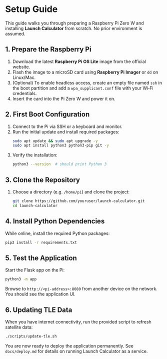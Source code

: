 # Setup Guide

This guide walks you through preparing a Raspberry Pi Zero W and installing **Launch Calculator** from scratch. No prior environment is assumed.

## 1. Prepare the Raspberry Pi

1. Download the latest **Raspberry Pi OS Lite** image from the official website.
2. Flash the image to a microSD card using **Raspberry Pi Imager** or `dd` on Linux/Mac.
3. (Optional) To enable headless access, create an empty file named `ssh` in the boot partition and add a `wpa_supplicant.conf` file with your Wi‑Fi credentials.
4. Insert the card into the Pi Zero W and power it on.

## 2. First Boot Configuration

1. Connect to the Pi via SSH or a keyboard and monitor.
2. Run the initial update and install required packages:
   ```bash
   sudo apt update && sudo apt upgrade -y
   sudo apt install python3 python3-pip git -y
   ```
3. Verify the installation:
   ```bash
   python3 --version  # should print Python 3
   ```

## 3. Clone the Repository

1. Choose a directory (e.g. `/home/pi`) and clone the project:
   ```bash
   git clone https://github.com/youruser/launch-calculator.git
   cd launch-calculator
   ```

## 4. Install Python Dependencies

While online, install the required Python packages:
```bash
pip3 install -r requirements.txt
```

## 5. Test the Application

Start the Flask app on the Pi:
```bash
python3 -m app
```

Browse to `http://<pi-address>:8080` from another device on the network. You should see the application UI.

## 6. Updating TLE Data

When you have internet connectivity, run the provided script to refresh satellite data:
```bash
./scripts/update-tle.sh
```

You are now ready to deploy the application permanently. See `docs/deploy.md` for details on running Launch Calculator as a service.
